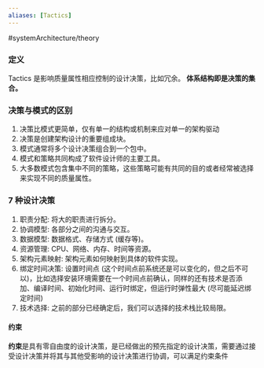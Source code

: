 ```yaml
---
aliases: [Tactics]
---
```

#systemArchitecture/theory 

### 定义
Tactics 是影响质量属性相应控制的设计决策，比如冗余。
**体系结构即是决策的集合。**

### 决策与模式的区别
1. 决策比模式更简单，仅有单一的结构或机制来应对单一的架构驱动
2. 决策是创建架构设计的重要组成块。
3. 模式通常将多个设计决策组合到一个包中。
4. 模式和策略共同构成了软件设计师的主要工具。
5. 大多数模式包含集中不同的策略，这些策略可能有共同的目的或者经常被选择来实现不同的质量属性。

### 7 种设计决策
1. 职责分配: 将大的职责进行拆分。
2. 协调模型: 各部分之间的沟通与交互。
3. 数据模型: 数据格式、存储方式 (缓存等)。
4. 资源管理: CPU、网络、内存、时间等资源。
5. 架构元素映射: 架构元素如何映射到具体的软件实现。
6. 绑定时间决策: 设置时间点 (这个时间点前系统还是可以变化的，但之后不可以)，比如选择安装环境需要在一个时间点前确认，同样的还有技术是否添加、编译时间、初始化时间、运行时绑定，但运行时弹性最大 (尽可能延迟绑定时间)
7. 技术选择: 之前的部分已经确定后，我们可以选择的技术栈比较局限。

#### 约束
**约束**是具有零自由度的设计决策，是已经做出的预先指定的设计决策，需要通过接受设计决策并将其与其他受影响的设计决策进行协调，可以满足约束条件
